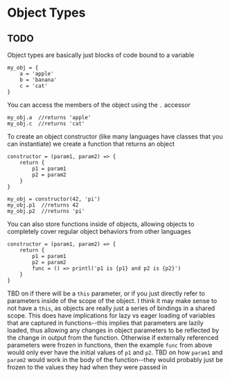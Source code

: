 # Object Types


## TODO

Object types are basically just blocks of code bound to a variable

```
my_obj = {
    a = 'apple'
    b = 'banana'
    c = 'cat'
}
```

You can access the members of the object using the `.` accessor

```
my_obj.a  //returns 'apple'
my_obj.c  //returns 'cat'
```


To create an object constructor (like many languages have classes that you can instantiate) we create a function that returns an object


```
constructor = (param1, param2) => {
    return {
        p1 = param1
        p2 = param2
    }
}

my_obj = constructor(42, 'pi')
my_obj.p1  //returns 42
my_obj.p2  //returns 'pi'
```

You can also store functions inside of objects, allowing objects to completely cover regular object behaviors from other languages

```
constructor = (param1, param2) => {
    return {
        p1 = param1
        p2 = param2
        func = () => printl('p1 is {p1} and p2 is {p2}') 
    }
}
```

TBD on if there will be a `this` parameter, or if you just directly refer to parameters inside of the scope of the object. I think it may make sense to not have a `this`, as objects are really just a series of bindings in a shared scope. This does have implications for lazy vs eager loading of variables that are captured in functions--this implies that parameters are lazily loaded, thus allowing any changes in object parameters to be reflected by the change in output from the function. Otherwise if externally referenced parameters were frozen in functions, then the example `func` from above would only ever have the initial values of `p1` and `p2`. TBD on how `param1` and `param2` would work in the body of the function--they would probably just be frozen to the values they had when they were passed in
